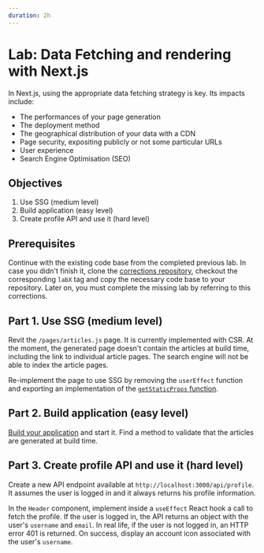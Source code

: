 ```yaml
---
duration: 2h
---
```


# Lab: Data Fetching and rendering with Next.js

In Next.js, using the appropriate data fetching strategy is key. Its impacts include:

- The performances of your page generation
- The deployment method
- The geographical distribution of your data with a CDN
- Page security, expositing publicly or not some particular URLs
- User experience
- Search Engine Optimisation (SEO)

## Objectives

1. Use SSG (medium level)
2. Build application (easy level)
3. Create profile API and use it (hard level)

## Prerequisites

Continue with the existing code base from the completed previous lab. In case you didn't finish it, clone the [corrections repository](../../../../README.md#correction-repositories-and-supporting-source-code), checkout the corresponding `labX` tag and copy the necessary code base to your repository. Later on, you must complete the missing lab by referring to this corrections.

## Part 1. Use SSG (medium level)

Revit the `/pages/articles.js` page. It is currently implemented with CSR. At the moment, the generated page doesn't contain the articles at build time, including the link to individual article pages. The search engine will not be able to index the article pages.

Re-implement the page to use SSG by removing the `userEffect` function and exporting an implementation of the [`getStaticProps` function](https://nextjs.org/docs/basic-features/data-fetching/get-static-props).

## Part 2. Build application (easy level)

[Build your application](https://nextjs.org/docs/deployment) and start it. Find a method to validate that the articles are generated at build time.

## Part 3. Create profile API and use it (hard level)

Create a new API endpoint available at `http://localhost:3000/api/profile`. It assumes the user is logged in and it always returns his profile information.

In the `Header` component, implement inside a `useEffect` React hook a call to fetch the profile. If the user is logged in, the API returns an object with the user's `username` and `email`. In real life, if the user is not logged in, an HTTP error 401 is returned. On success, display an account icon associated with the user's `username`.
